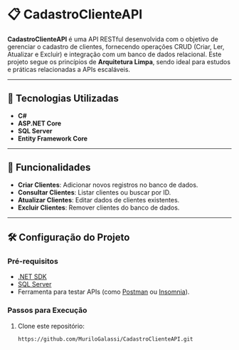 # 📋 CadastroClienteAPI

**CadastroClienteAPI** é uma API RESTful desenvolvida com o objetivo de gerenciar o cadastro de clientes, fornecendo operações CRUD (Criar, Ler, Atualizar e Excluir) e integração com um banco de dados relacional. Este projeto segue os princípios de **Arquitetura Limpa**, sendo ideal para estudos e práticas relacionadas a APIs escaláveis.

---

## 🚀 Tecnologias Utilizadas

- **C#**
- **ASP.NET Core**
- **SQL Server**
- **Entity Framework Core**

---

## 📝 Funcionalidades

- **Criar Clientes**: Adicionar novos registros no banco de dados.
- **Consultar Clientes**: Listar clientes ou buscar por ID.
- **Atualizar Clientes**: Editar dados de clientes existentes.
- **Excluir Clientes**: Remover clientes do banco de dados.

---

## 🛠️ Configuração do Projeto

### Pré-requisitos

- [.NET SDK](https://dotnet.microsoft.com/download)
- [SQL Server](https://www.microsoft.com/pt-br/sql-server/)
- Ferramenta para testar APIs (como [Postman](https://www.postman.com/) ou [Insomnia](https://insomnia.rest/)).

### Passos para Execução

1. Clone este repositório:
   ```bash
   https://github.com/MuriloGalassi/CadastroClienteAPI.git
